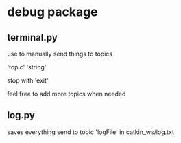 # debug package
## terminal.py
use to manually send things to topics

'topic' 'string'

stop with 'exit'

feel free to add more topics when needed

## log.py
saves everything send to topic 'logFile' in catkin_ws/log.txt

